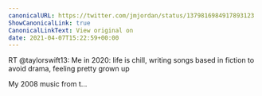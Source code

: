 ```yaml
---
canonicalURL: https://twitter.com/jmjordan/status/1379816984917893123
ShowCanonicalLink: true
CanonicalLinkText: View original on
date: 2021-04-07T15:22:59+00:00
---
```

RT @taylorswift13: Me in 2020: life is chill, writing songs based in fiction to avoid drama, feeling pretty grown up 

My 2008 music from t…
